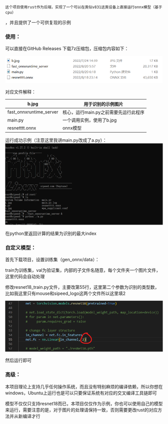     这个项目使用rust作为后端，实现了一个可以在类似v831这类设备上直接运行onnx模型（基于cpu）

，并且提供了一个可供复现的示例

### 使用：

可以直接在GitHub Releases 下载7z压缩包，压缩包内容如下：

![1660948876601](image/README/1660948876601.png)

对应文件解释：

| b.jpg                   | 用于识别的示例图片                    |
| ----------------------- | ------------------------------------- |
| fast_onnxruntime_server | 核心，运行main.py之前需要先运行此程序 |
| main.py                 | 一个调用实例，使用了b.jpg             |
| resnetttt.onnx          | onnx模型                              |

运行成功示例（注意这里我讲main.py改成了a.py）：
![1660949209934](image/README/1660949209934.png)

在python里返回计算的结果为识别的最大index

### 自定义模型：

首先下载项目，设置训练集（gen_onnx/data）：

train为训练集，val为验证集，内部的子文件名随意，每个文件夹一个图片文件，这里代码会自动处理

修改resnet18_train.py文件，主要改第55行，这里第二个参数为识别的类型数，比如我这里只有mouse和sipeed_logo这两个文件所以这里填2

![1660949777199](image/README/1660949777199.png)

然后运行即可

### 高级：

本项目理论上支持几乎任何操作系统，而且没有特别麻烦的编译依赖，所以你想在windows，Ubuntu上运行也是可以只要保证系统有对应的交叉编译工具链即可

模型不仅仅只支持resnet18而已，本项目仅仅作为示例，你也可以使用自己的模型来运行，需要注意的是，对于图片的处理请保持一致，否则需要更改rust的对应方法并从新编译才行
